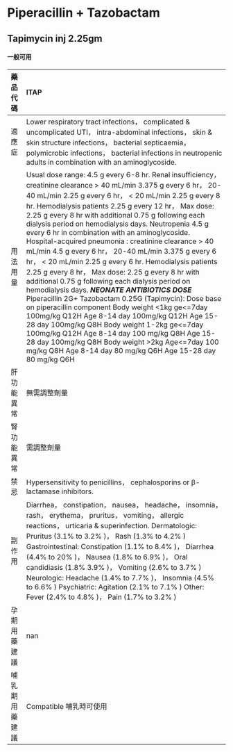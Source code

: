 # Piperacillin + Tazobactam

## Tapimycin inj 2.25gm

#### 一般可用

| 藥品代碼       | ITAP                                                                                                                                                                                                                                                                                                                                                                                                                                                                                                                                                                                                                                                                                                                                                                                                                                                                                                                                                                                                                                                                                                                                 |
|:---------------|:-------------------------------------------------------------------------------------------------------------------------------------------------------------------------------------------------------------------------------------------------------------------------------------------------------------------------------------------------------------------------------------------------------------------------------------------------------------------------------------------------------------------------------------------------------------------------------------------------------------------------------------------------------------------------------------------------------------------------------------------------------------------------------------------------------------------------------------------------------------------------------------------------------------------------------------------------------------------------------------------------------------------------------------------------------------------------------------------------------------------------------------|
| 適應症         | Lower respiratory tract infections， complicated & uncomplicated UTI， intra-abdominal infections， skin & skin structure infections， bacterial septicaemia， polymicrobic infections， bacterial infections in neutropenic adults in combination with an aminoglycoside.                                                                                                                                                                                                                                                                                                                                                                                                                                                                                                                                                                                                                                                                                                                                                                                                                                                           |
| 用法用量       | Usual dose range: 4.5 g every 6-8 hr. Renal insufficiency， creatinine clearance > 40 mL/min 3.375 g every 6 hr， 20-40 mL/min 2.25 g every 6 hr， < 20 mL/min 2.25 g every 8 hr. Hemodialysis patients 2.25 g every 12 hr， Max dose: 2.25 g every 8 hr with additional 0.75 g following each dialysis period on hemodialysis days. Neutropenia 4.5 g every 6 hr in combination with an aminoglycoside. Hospital-acquired pneumonia : creatinine clearance > 40 mL/min 4.5 g every 6 hr， 20-40 mL/min 3.375 g every 6 hr， < 20 mL/min 2.25 g every 6 hr. Hemodialysis patients 2.25 g every 8 hr， Max dose: 2.25 g every 8 hr with additional 0.75 g following each dialysis period on hemodialysis days. *****NEONATE ANTIBIOTICS DOSE***** Piperacillin 2G+ Tazobactam 0.25G (Tapimycin): Dose base on piperacillin component Body weight <1kg ge<=7day 100mg/kg Q12H  Age 8-14 day 100mg/kg Q12H  Age 15-28 day 100mg/kg Q8H Body weight 1-2kg ge<=7day 100mg/kg Q12H  Age 8-14 day 100 mg/kg Q8H  Age 15-28 day 100mg/kg Q8H Body weight >2kg Age<=7day 100 mg/kg Q8H  Age 8-14 day 80 mg/kg Q6H  Age 15-28 day 80 mg/kg Q6H |
| 肝功能異常     | 無需調整劑量                                                                                                                                                                                                                                                                                                                                                                                                                                                                                                                                                                                                                                                                                                                                                                                                                                                                                                                                                                                                                                                                                                                         |
| 腎功能異常     | 需調整劑量                                                                                                                                                                                                                                                                                                                                                                                                                                                                                                                                                                                                                                                                                                                                                                                                                                                                                                                                                                                                                                                                                                                           |
| 禁忌           | Hypersensitivity to penicillins， cephalosporins or β-lactamase inhibitors.                                                                                                                                                                                                                                                                                                                                                                                                                                                                                                                                                                                                                                                                                                                                                                                                                                                                                                                                                                                                                                                          |
| 副作用         | Diarrhea， constipation， nausea， headache， insomnia， rash， erythema， pruritus， vomiting， allergic reactions， urticaria & superinfection. Dermatologic: Pruritus (3.1% to 3.2% )， Rash (1.3% to 4.2% ) Gastrointestinal: Constipation (1.1% to 8.4% )， Diarrhea (4.4% to 20% )， Nausea (1.8% to 6.9% )， Oral candidiasis (1.8% 3.9% )， Vomiting (2.6% to 3.7% ) Neurologic: Headache (1.4% to 7.7% )， Insomnia (4.5% to 6.6% ) Psychiatric: Agitation (2.1% to 7.1% ) Other: Fever (2.4% to 4.8% )， Pain (1.7% to 3.2% )                                                                                                                                                                                                                                                                                                                                                                                                                                                                                                                                                                                              |
| 孕期用藥建議   | nan                                                                                                                                                                                                                                                                                                                                                                                                                                                                                                                                                                                                                                                                                                                                                                                                                                                                                                                                                                                                                                                                                                                                  |
| 哺乳期用藥建議 | Compatible 哺乳時可使用                                                                                                                                                                                                                                                                                                                                                                                                                                                                                                                                                                                                                                                                                                                                                                                                                                                                                                                                                                                                                                                                                                              |

